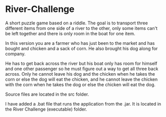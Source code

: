 # River-Challenge

A short puzzle game based on a riddle.
The goal is to transport three different items from one side of a river to the other, only some items can't be left together and there is only room in the boat for one item.

In this version you are a farmer who has just been to the market and has bought and chicken and a sack of corn. He also brought his dog along for company. 

He has to get back across the river but his boat only has room for himself and one other passenger so he must figure out a way to get all three back across. Only he cannot leave his dog and the chicken when he takes the corn or else the dog will eat the chicken, and he cannot leave the chicken with the corn when he takes the dog or else the chicken will eat the dog.

Source files are located in the src folder.

I have added a .bat file that runs the application from the .jar. It is located in the River Challenge (executable) folder.
